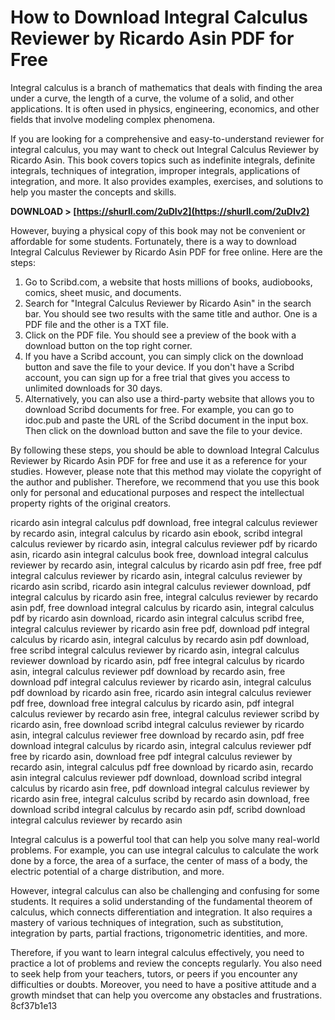 
 
# How to Download Integral Calculus Reviewer by Ricardo Asin PDF for Free
 
Integral calculus is a branch of mathematics that deals with finding the area under a curve, the length of a curve, the volume of a solid, and other applications. It is often used in physics, engineering, economics, and other fields that involve modeling complex phenomena.
 
If you are looking for a comprehensive and easy-to-understand reviewer for integral calculus, you may want to check out Integral Calculus Reviewer by Ricardo Asin. This book covers topics such as indefinite integrals, definite integrals, techniques of integration, improper integrals, applications of integration, and more. It also provides examples, exercises, and solutions to help you master the concepts and skills.
 
**DOWNLOAD &gt; [https://shurll.com/2uDIv2](https://shurll.com/2uDIv2)**


 
However, buying a physical copy of this book may not be convenient or affordable for some students. Fortunately, there is a way to download Integral Calculus Reviewer by Ricardo Asin PDF for free online. Here are the steps:
 
1. Go to Scribd.com, a website that hosts millions of books, audiobooks, comics, sheet music, and documents.
2. Search for "Integral Calculus Reviewer by Ricardo Asin" in the search bar. You should see two results with the same title and author. One is a PDF file and the other is a TXT file.
3. Click on the PDF file. You should see a preview of the book with a download button on the top right corner.
4. If you have a Scribd account, you can simply click on the download button and save the file to your device. If you don't have a Scribd account, you can sign up for a free trial that gives you access to unlimited downloads for 30 days.
5. Alternatively, you can also use a third-party website that allows you to download Scribd documents for free. For example, you can go to idoc.pub and paste the URL of the Scribd document in the input box. Then click on the download button and save the file to your device.

By following these steps, you should be able to download Integral Calculus Reviewer by Ricardo Asin PDF for free and use it as a reference for your studies. However, please note that this method may violate the copyright of the author and publisher. Therefore, we recommend that you use this book only for personal and educational purposes and respect the intellectual property rights of the original creators.
 
ricardo asin integral calculus pdf download,  free integral calculus reviewer by recardo asin,  integral calculus by ricardo asin ebook,  scribd integral calculus reviewer by ricardo asin,  integral calculus reviewer pdf by ricardo asin,  ricardo asin integral calculus book free,  download integral calculus reviewer by recardo asin,  integral calculus by ricardo asin pdf free,  free pdf integral calculus reviewer by ricardo asin,  integral calculus reviewer by ricardo asin scribd,  ricardo asin integral calculus reviewer download,  pdf integral calculus by ricardo asin free,  integral calculus reviewer by recardo asin pdf,  free download integral calculus by ricardo asin,  integral calculus pdf by ricardo asin download,  ricardo asin integral calculus scribd free,  integral calculus reviewer by ricardo asin free pdf,  download pdf integral calculus by ricardo asin,  integral calculus by recardo asin pdf download,  free scribd integral calculus reviewer by ricardo asin,  integral calculus reviewer download by ricardo asin,  pdf free integral calculus by ricardo asin,  integral calculus reviewer pdf download by recardo asin,  free download pdf integral calculus reviewer by ricardo asin,  integral calculus pdf download by ricardo asin free,  ricardo asin integral calculus reviewer pdf free,  download free integral calculus by ricardo asin,  pdf integral calculus reviewer by recardo asin free,  integral calculus reviewer scribd by ricardo asin,  free download scribd integral calculus reviewer by ricardo asin,  integral calculus reviewer free download by recardo asin,  pdf free download integral calculus by ricardo asin,  integral calculus reviewer pdf free by ricardo asin,  download free pdf integral calculus reviewer by recardo asin,  integral calculus pdf free download by ricardo asin,  recardo asin integral calculus reviewer pdf download,  download scribd integral calculus by ricardo asin free,  pdf download integral calculus reviewer by ricardo asin free,  integral calculus scribd by recardo asin download,  free download scribd integral calculus by recardo asin pdf,  scribd download integral calculus reviewer by recardo asin
  
Integral calculus is a powerful tool that can help you solve many real-world problems. For example, you can use integral calculus to calculate the work done by a force, the area of a surface, the center of mass of a body, the electric potential of a charge distribution, and more.
 
However, integral calculus can also be challenging and confusing for some students. It requires a solid understanding of the fundamental theorem of calculus, which connects differentiation and integration. It also requires a mastery of various techniques of integration, such as substitution, integration by parts, partial fractions, trigonometric identities, and more.
 
Therefore, if you want to learn integral calculus effectively, you need to practice a lot of problems and review the concepts regularly. You also need to seek help from your teachers, tutors, or peers if you encounter any difficulties or doubts. Moreover, you need to have a positive attitude and a growth mindset that can help you overcome any obstacles and frustrations.
 8cf37b1e13
 
